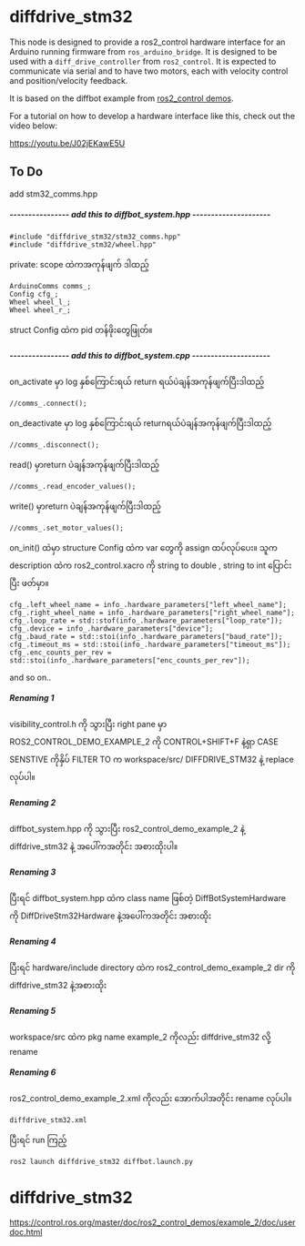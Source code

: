 # diffdrive_stm32

This node is designed to provide a ros2_control hardware interface for an Arduino running firmware from `ros_arduino_bridge`.
It is designed to be used with a `diff_drive_controller` from `ros2_control`.
It is expected to communicate via serial and to have two motors, each with velocity control and position/velocity feedback.




It is based on the diffbot example from [ros2_control demos](https://github.com/ros-controls/ros2_control_demos/tree/master/example_2).

For a tutorial on how to develop a hardware interface like this, check out the video below:

https://youtu.be/J02jEKawE5U



## To Do
add stm32_comms.hpp
##### ---------------- add this to diffbot_system.hpp ---------------------
```
#include "diffdrive_stm32/stm32_comms.hpp"
#include "diffdrive_stm32/wheel.hpp"
```
private: scope ထဲကအကုန်ဖျက် ဒါထည့်
```
ArduinoComms comms_;
Config cfg_;
Wheel wheel_l_;
Wheel wheel_r_;
```
struct Config ထဲက pid တန်ဖိုးတွေဖြုတ်။

##### ---------------- add this to diffbot_system.cpp ---------------------
on_activate မှာ log နှစ်ကြောင်းရယ် return ရယ်ပဲချန်အကုန်ဖျက်ပြီးဒါထည့်
```
//comms_.connect();
```
on_deactivate မှာ log နှစ်ကြောင်းရယ် returnရယ်ပဲချန်အကုန်ဖျက်ပြီးဒါထည့်
```
//comms_.disconnect();
```
read() မှာreturn ပဲချန်အကုန်ဖျက်ပြီးဒါထည့်
```
//comms_.read_encoder_values();
```
write() မှာreturn ပဲချန်အကုန်ဖျက်ပြီးဒါထည့်
```
//comms_.set_motor_values();
```
on_init() ထဲမှာ structure Config ထဲက var တွေကို assign ထပ်လုပ်ပေး။ သူက description ထဲက ros2_control.xacro ကို string to double , string to int ပြောင်းပြီး ဖတ်မှာ။ 
```
cfg_.left_wheel_name = info_.hardware_parameters["left_wheel_name"];
cfg_.right_wheel_name = info_.hardware_parameters["right_wheel_name"];
cfg_.loop_rate = std::stof(info_.hardware_parameters["loop_rate"]);
cfg_.device = info_.hardware_parameters["device"];
cfg_.baud_rate = std::stoi(info_.hardware_parameters["baud_rate"]);
cfg_.timeout_ms = std::stoi(info_.hardware_parameters["timeout_ms"]);
cfg_.enc_counts_per_rev = std::stoi(info_.hardware_parameters["enc_counts_per_rev"]);
```
and so on..

##### Renaming 1
visibility_control.h ကို သွားပြီး right pane မှာ 
ROS2_CONTROL_DEMO_EXAMPLE_2 ကို CONTROL+SHIFT+F နဲ့ရှာ CASE SENSTIVE ကိုနှိပ်
FILTER TO က workspace/src/
DIFFDRIVE_STM32 နဲ့ replace လုပ်ပါ။

##### Renaming 2
diffbot_system.hpp ကို သွားပြီး ros2_control_demo_example_2 နဲ့ 
diffdrive_stm32 နဲ့ အပေါ်ကအတိုင်း အစားထိုးပါ။

##### Renaming 3
ပြီးရင် diffbot_system.hpp ထဲက class name ဖြစ်တဲ့ 
DiffBotSystemHardware ကို DiffDriveStm32Hardware နဲ့အပေါ်ကအတိုင်း အစားထိုး

##### Renaming 4
ပြီးရင် hardware/include directory ထဲက ros2_control_demo_example_2 dir ကို diffdrive_stm32 နဲ့အစားထိုး

##### Renaming 5
workspace/src ထဲက pkg name example_2 ကိုလည်း diffdrive_stm32 လို့ rename 

##### Renaming 6
ros2_control_demo_example_2.xml ကိုလည်း အောက်ပါအတိုင်း rename လုပ်ပါ။
```
diffdrive_stm32.xml
```

ပြီးရင် run ကြည့်
```
ros2 launch diffdrive_stm32 diffbot.launch.py
```



# diffdrive_stm32
https://control.ros.org/master/doc/ros2_control_demos/example_2/doc/userdoc.html

